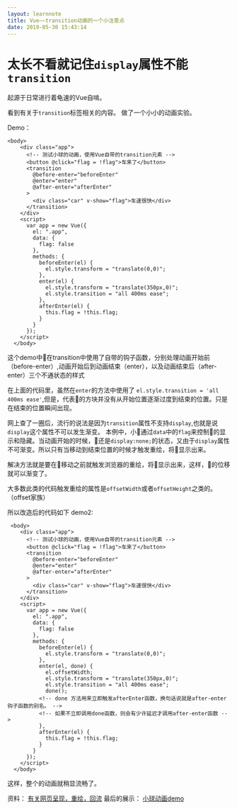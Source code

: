 ```yaml
---
layout: learnnote
title: Vue——transition动画的一个小注意点
date: 2019-05-30 15:43:14
---
```

# 太长不看就记住`display`属性不能`transition`

起源于日常进行着龟速的Vue自啃。

看到有关于`transition`标签相关的内容。
做了一个小小的动画实验。

Demo：
```
<body>
    <div class="app">
      <!-- 测试小球的动画，使用Vue自带的transition元素 -->
      <button @click="flag = !flag">车来了</button>
      <transition
        @before-enter="beforeEnter"
        @enter="enter"
        @after-enter="afterEnter"
      >
        <div class="car" v-show="flag">车速很快</div>
      </transition>
    </div>
    <script>
      var app = new Vue({
        el: ".app",
        data: {
          flag: false
        },
        methods: {
          beforeEnter(el) {
            el.style.transform = "translate(0,0)";
          },
          enter(el) {
            el.style.transform = "translate(350px,0)";
            el.style.transition = "all 400ms ease";
          },
          afterEnter(el) {
            this.flag = !this.flag;
          }
        }
      });
    </script>
  </body>
```
这个demo中在transition中使用了自带的钩子函数，分别处理动画开始前（before-enter）,动画开始后到动画结束（enter），以及动画结束后（after-enter）三个不通状态的样式

在上面的代码里，虽然在`enter`的方法中使用了 `el.style.transition = 'all 400ms ease'`,但是，代表🚗的方块并没有从开始位置逐渐过度到结束的位置。只是在结束的位置瞬间出现。

网上查了一圈后，流行的说法是因为`transition`属性不支持`display`,也就是说`display`这个属性不可以发生渐变。
本例中，小🚗通过`data`中的`flag`来控制🚗的显示和隐藏。当动画开始的时候，🚗还是`display:none;`的状态，又由于`display`属性不可渐变。所以只有当移动到结束位置的时候才触发重绘，将🚗显示出来。

解决方法就是要在🚗移动之前就触发浏览器的重绘，将🚗显示出来，这样，🚗的位移就可以渐变了。

大多数此类的代码触发重绘的属性是`offsetWidth`或者`offsetHeight`之类的。（offset家族）

所以改造后的代码如下
demo2:
```
 <body>
    <div class="app">
      <!-- 测试小球的动画，使用Vue自带的transition元素 -->
      <button @click="flag = !flag">车来了</button>
      <transition
        @before-enter="beforeEnter"
        @enter="enter"
        @after-enter="afterEnter"
      >
        <div class="car" v-show="flag">车速很快</div>
      </transition>
    </div>
    <script>
      var app = new Vue({
        el: ".app",
        data: {
          flag: false
        },
        methods: {
          beforeEnter(el) {
            el.style.transform = "translate(0,0)";
          },
          enter(el, done) {
            el.offsetWidth;
            el.style.transform = "translate(350px,0)";
            el.style.transition = "all 400ms ease";
            done();
          <!-- done 方法用来立即触发afterEnter函数，换句话说就是after-enter钩子函数的别名。 -->
          <!-- 如果不立即调用done函数，则会有少许延迟才调用after-enter函数 -->
          },
          afterEnter(el) {
            this.flag = !this.flag;
          }
        }
      });
    </script>
  </body>
```
这样，整个的动画就稍显流畅了。



资料：
[有关网页呈现，重绘，回流](https://blog.csdn.net/xingsilong/article/details/80624765)
最后的展示：
[小球动画demo](/demo/小球动画.html)
